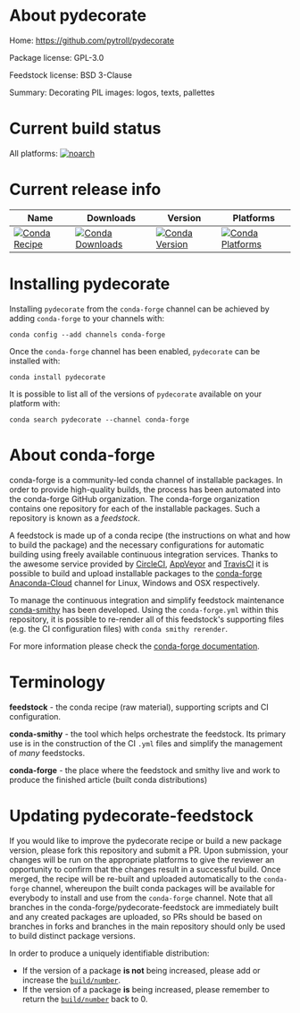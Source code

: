 About pydecorate
================

Home: https://github.com/pytroll/pydecorate

Package license: GPL-3.0

Feedstock license: BSD 3-Clause

Summary: Decorating PIL images: logos, texts, pallettes



Current build status
====================

All platforms:
[![noarch](https://img.shields.io/circleci/project/github/conda-forge/pydecorate-feedstock/master.svg?label=noarch)](https://circleci.com/gh/conda-forge/pydecorate-feedstock)

Current release info
====================

| Name | Downloads | Version | Platforms |
| --- | --- | --- | --- |
| [![Conda Recipe](https://img.shields.io/badge/recipe-pydecorate-green.svg)](https://anaconda.org/conda-forge/pydecorate) | [![Conda Downloads](https://img.shields.io/conda/dn/conda-forge/pydecorate.svg)](https://anaconda.org/conda-forge/pydecorate) | [![Conda Version](https://img.shields.io/conda/vn/conda-forge/pydecorate.svg)](https://anaconda.org/conda-forge/pydecorate) | [![Conda Platforms](https://img.shields.io/conda/pn/conda-forge/pydecorate.svg)](https://anaconda.org/conda-forge/pydecorate) |

Installing pydecorate
=====================

Installing `pydecorate` from the `conda-forge` channel can be achieved by adding `conda-forge` to your channels with:

```
conda config --add channels conda-forge
```

Once the `conda-forge` channel has been enabled, `pydecorate` can be installed with:

```
conda install pydecorate
```

It is possible to list all of the versions of `pydecorate` available on your platform with:

```
conda search pydecorate --channel conda-forge
```


About conda-forge
=================

conda-forge is a community-led conda channel of installable packages.
In order to provide high-quality builds, the process has been automated into the
conda-forge GitHub organization. The conda-forge organization contains one repository
for each of the installable packages. Such a repository is known as a *feedstock*.

A feedstock is made up of a conda recipe (the instructions on what and how to build
the package) and the necessary configurations for automatic building using freely
available continuous integration services. Thanks to the awesome service provided by
[CircleCI](https://circleci.com/), [AppVeyor](https://www.appveyor.com/)
and [TravisCI](https://travis-ci.org/) it is possible to build and upload installable
packages to the [conda-forge](https://anaconda.org/conda-forge)
[Anaconda-Cloud](https://anaconda.org/) channel for Linux, Windows and OSX respectively.

To manage the continuous integration and simplify feedstock maintenance
[conda-smithy](https://github.com/conda-forge/conda-smithy) has been developed.
Using the ``conda-forge.yml`` within this repository, it is possible to re-render all of
this feedstock's supporting files (e.g. the CI configuration files) with ``conda smithy rerender``.

For more information please check the [conda-forge documentation](https://conda-forge.org/docs/).

Terminology
===========

**feedstock** - the conda recipe (raw material), supporting scripts and CI configuration.

**conda-smithy** - the tool which helps orchestrate the feedstock.
                   Its primary use is in the construction of the CI ``.yml`` files
                   and simplify the management of *many* feedstocks.

**conda-forge** - the place where the feedstock and smithy live and work to
                  produce the finished article (built conda distributions)


Updating pydecorate-feedstock
=============================

If you would like to improve the pydecorate recipe or build a new
package version, please fork this repository and submit a PR. Upon submission,
your changes will be run on the appropriate platforms to give the reviewer an
opportunity to confirm that the changes result in a successful build. Once
merged, the recipe will be re-built and uploaded automatically to the
`conda-forge` channel, whereupon the built conda packages will be available for
everybody to install and use from the `conda-forge` channel.
Note that all branches in the conda-forge/pydecorate-feedstock are
immediately built and any created packages are uploaded, so PRs should be based
on branches in forks and branches in the main repository should only be used to
build distinct package versions.

In order to produce a uniquely identifiable distribution:
 * If the version of a package **is not** being increased, please add or increase
   the [``build/number``](https://conda.io/docs/user-guide/tasks/build-packages/define-metadata.html#build-number-and-string).
 * If the version of a package **is** being increased, please remember to return
   the [``build/number``](https://conda.io/docs/user-guide/tasks/build-packages/define-metadata.html#build-number-and-string)
   back to 0.

